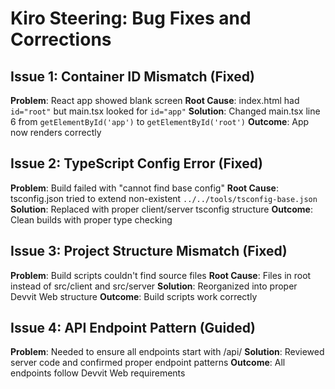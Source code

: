 # Kiro Steering: Bug Fixes and Corrections

## Issue 1: Container ID Mismatch (Fixed)
**Problem**: React app showed blank screen
**Root Cause**: index.html had `id="root"` but main.tsx looked for `id="app"`
**Solution**: Changed main.tsx line 6 from `getElementById('app')` to `getElementById('root')`
**Outcome**: App now renders correctly

## Issue 2: TypeScript Config Error (Fixed)
**Problem**: Build failed with "cannot find base config"
**Root Cause**: tsconfig.json tried to extend non-existent `../../tools/tsconfig-base.json`
**Solution**: Replaced with proper client/server tsconfig structure
**Outcome**: Clean builds with proper type checking

## Issue 3: Project Structure Mismatch (Fixed)
**Problem**: Build scripts couldn't find source files
**Root Cause**: Files in root instead of src/client and src/server
**Solution**: Reorganized into proper Devvit Web structure
**Outcome**: Build scripts work correctly

## Issue 4: API Endpoint Pattern (Guided)
**Problem**: Needed to ensure all endpoints start with /api/
**Solution**: Reviewed server code and confirmed proper endpoint patterns
**Outcome**: All endpoints follow Devvit Web requirements
